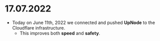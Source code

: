 # 17.07.2022
  - Today on June 11th, 2022 we connected and pushed **UpNode** to the Cloudflare infrastructure.
     - This improves both **speed** and **safety**.
